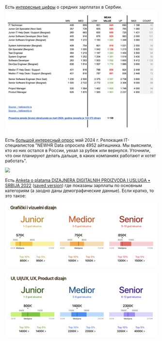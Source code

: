 Есть [интересные цифры](https://docs.google.com/spreadsheets/d/1ftu1XkTm45sh6OvjPNc6enVtsgZ9WTz_BTz8EVxLrIQ/edit?gid=0#gid=0) о средних зарплатах в Сербии.
![](Average%20Salary%20IT%20Serbia%202024.png)

Есть [большой интересный опрос](https://newhr.org/data/itrelocation22-24) май 2024 г. Релокация IT-специалистов "NEWHR Data опросила 4952 айтишника. Мы выяснили, кто из них остался в России, уехал за рубеж или вернулся. Уточнили, что они планируют делать дальше, в каких компаниях работают и хотят работать".

![](https://optim.tildacdn.net/tild6635-6663-4663-b936-656133633635/-/format/webp/relocation24_13.jpg)

Есть [Anketa o platama DIZAJNERA DIGITALNIH PROIZVODA I USLUGA • SRBIJA 2022](https://www.stodorovic.com/anketa/2022) ([saved version](https://github.com/katurov/PublicNotes/blob/aa591b1ebde8cd0acb0ca40e04cd422af5836645/IT-Market-Serbia/2022%20Anketa%20o%20platama%20dizajnera%20digitalnih%20proizvoda%20i%20usluga.pdf)) где показаны зарплаты по основным категориям (а заодно даны демографические данные). Если кратко, то это такое:

![](https://github.com/katurov/PublicNotes/blob/aa591b1ebde8cd0acb0ca40e04cd422af5836645/IT-Market-Serbia/VisualDesign.png)

![](https://github.com/katurov/PublicNotes/blob/aa591b1ebde8cd0acb0ca40e04cd422af5836645/IT-Market-Serbia/ProductDesign.png)
